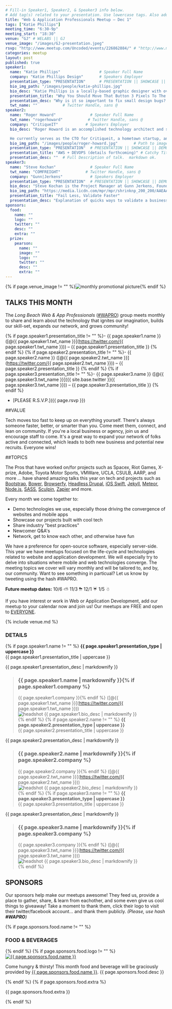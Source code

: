 ```yaml
---
# Fill-in Speaker1, Speaker2, & Speaker3 info below.
# Add tag(s) related to your presentation. Use lowercase tags. Also add "Your Name" as a tag.
title: "Web & Application Professionals Meetup – Dec 1"
tags: ["Katie Phillips"]
meeting_time: "6:30-9p"
meeting_start: "18:30"
venue: "GJ" # WELABS || GJ
venue_image: "/images/GJ-presentation.jpeg"
rsvp: "http://www.meetup.com/Uncoded/events/226862884/" # "http://www.meetup.com/Uncoded/events/225429587/"
categories: meetup
layout: post
published: true
speaker1:
  name: "Katie Phillips"                 # Speaker Full Name
  company: "Katie Phillips Design"       # Speakers Employer
  presentation_type: "PRESENTATION"      # PRESENTATION || SHOWCASE || DEMO || PANEL
  bio_img_path: "/images/people/katie-phillips.jpg"  
  bio_desc: "Katie Phillips is a locally-based graphic designer with over 15 years experience in web and print. She has worked with FOX on American Idol Season 8 and 9's website design, was art director for Edge Music Network's website, and has worked for Fortune 500 companies such as Macy's, Target, Bloomingdales, Wal-Mart, Sony, Warner Bros. She's also worked with celebrities such as rapper Too Short, singer-songwriter Leonard Cohen, and rock idol Steven Tyler of Aerosmith. She graduated Otis College of Art and Design in 2000 with a BFA in Illustration and began her own design company, Katie Phillips Design, in 2012. Katie is passionate about design and details and loves design make-overs. When she's not at the computer you can find her hanging out with her art collective Squeeze, painting, hiking, and networking!"           # Speaker Biography. markdown ok.
  presentation_title: "Why You Should Move That Button 3 Pixels To The Left" # Catchy Title of Presentation.
  presentation_desc: "Why is it so important to fix small design bugs? Will it really improve the product that much? YES. A trust-worthy website is both functional and shows aligned elements along with elegant interactions. Learn more about how you can work with your designer to create gorgeous, functional websites with designer Katie Phillips."  # Full Description of talk.  markdown ok.
  twt_name: ""           # Twitter Handle, sans @
speaker2:
  name: "Roger Howard"               # Speaker Full Name
  twt_name: "rogerhoward"           # Twitter Handle, sans @
  company: "CritiqueIT"            # Speakers Employer
  bio_desc: "Roger Howard is an accomplished technology architect and software developer with a focus on  the intersection of creative media and technology. After more than fifteen years in senior roles at iconic organizations such as The Getty, Blizzard, and Playboy, Roger traded in the comfortable confines of corporate culture to follow his passions and need for self-determination.

  He currently serves as the CTO for Critique­it, a hometown startup, and provides strategic technology consulting and software development services to non­profits such as museums and charities. Roger has too many side projects and interests, and not enough hours in the day."           # Speaker Biography. markdown ok.
  bio_img_path: "/images/people/roger-howard.jpg"       # Path to image, ex: '/images/people/foobar.jpg'
  presentation_type: "PRESENTATION"  # PRESENTATION || SHOWCASE || DEMO || PANEL
  presentation_title: "AWS + DEVOPS (details forthcoming)" # Catchy Title of Presentation.
  presentation_desc: ""  # Full Description of talk.  markdown ok.
speaker3:
  name: "Steve Kochan"               # Speaker Full Name
  twt_name: "COMFREIGHT"           # Twitter Handle, sans @
  company: "Gunn|Jerkens"            # Speakers Employer
  presentation_type: "PRESENTATION"  # PRESENTATION || SHOWCASE || DEMO || PANEL
  bio_desc: "Steve Kochan is the Project Manager at Gunn Jerkens, Founder and CEO of ComFreight.com (a bootstrapped and recently profitable SaaS startup from Long Beach) and former Executive Director of LB Tech."
  bio_img_path: "https://media.licdn.com/mpr/mpr/shrinknp_200_200/AAEAAQAAAAAAAAPHAAAAJGUyMTBmNzNhLTI5NjgtNDVjZC04NmVjLThmN2NhODRiZDcyNQ.jpg"
  presentation_title: "Fail Less, Validate Faster"
  presentation_desc: "Explanation of quicks ways to validate a business or application idea using quick to deploy forms or landing pages and a small paid advertising budget using PPC to find out if that idea is really worth doing. Find out if your idea has actual interest and initial traction and quickly ascertain your initial cost per acquisition before building the entire product. Intro to product marketing research."
sponsors:
  food:
    name: ""
    logo: ""
    twitter: ""
    desc: ""
    extra: ""
  prize:
    pearson:
      name: ""
      image: ""
      logo: ""
      twitter: ""
      desc: ""
      extra: ""
---
```


{% if page.venue_image != "" %}<img src="{{ base.url }}{{ page.venue_image }}" alt="monthly promotional picture">{% endif %}

## TALKS THIS MONTH  
The _Long Beach Web & App Professionals_ ([#WAPRO](https://twitter.com/intent/tweet?text=I%27m%20excited%20for%20the%20%23WAPRO%20meetup%20this%20month!%20meetup.com%2Funcoded%2Fevents%2F%20%40uncodedlb%20%23uncoded)) group meets monthly to share and learn about the technology that ignites our imagination, builds our skill-set, expands our network, and grows community!

{% if page.speaker1.presentation_title != ""  %}- {{ page.speaker1.name }} ([@{{ page.speaker1.twt_name }}](https://twitter.com/{{ page.speaker1.twt_name }})) – {{ page.speaker1.presentation_title }}  {% endif %}
{% if page.speaker2.presentation_title != ""  %}- {{ page.speaker2.name }} ([@{{ page.speaker2.twt_name }}](https://twitter.com/{{ page.speaker2.twt_name }})) – {{ page.speaker2.presentation_title }}  {% endif %}
{% if page.speaker3.presentation_title != ""  %}- {{ page.speaker3.name }} ([@{{ page.speaker3.twt_name }}]({{ site.base.twitter }}{{ page.speaker3.twt_name }})) – {{ page.speaker3.presentation_title }}  {% endif %}
- [PLEASE R.S.V.P.]({{ page.rsvp }})

<!--break-->
##VALUE

Tech moves too fast to keep up on everything yourself.  There's always someone faster, better, or smarter than you.  Come meet them, connect, and lean on community.  If you're a local business or agency, join us and encourage staff to come.  It's a great way to expand your network of folks active and connected, which leads to both new business and potential new recruits.  Everyone wins!


##TOPICS

The Pros that have worked on/for projects such as Spacex, Riot Games, X-prize, Adobe, Toyota Motor Sports, VMWare, UCLA, CSULB, AARP, and more ... have shared amazing talks this year on tech and projects such as [Bootstrap](http://getbootstrap.com/), [Bower](http://bower.io), [Browserfy](http://browserify.org/), [Headless Drupal](https://github.com/davidhwang/horseman), [iOS Swift](https://developer.apple.com/swift/), [Jekyll](http://jekyllrb.com), [Meteor](https://www.meteor.com/), [Node.js](https://iojs.org/en/), [SASS](http://sass-lang.com/), [Sculpin](http://sculpin.io), [Zapier](http://zapier.com) and more.

Every month we come together to:

* Demo technologies we use, especially those driving the convergence of websites and mobile apps
* Showcase our projects built with cool tech
* Share industry "best practices"
* Newcomer Q&A's
* Network, get to know each other, and otherwise have fun

We have a preference for open-source software, especially server-side.  This year we have meetups focused on the life-cycle and technologies related to website and application development.  We will especially try to delve into situations where mobile and web technologies converge.  The meeting topics we cover will vary monthly and will be tailored to, and by, our community.  Want to see something in particual?  Let us know by tweeting using the hash #WAPRO.  

**Future meetup dates:**  10/6  ⛅  11/3  ⛈  12/1  ☔  1/5  ☃

If you have interest or work in Web or Application Development, add our meetup to your calendar now and join us! Our meetups are FREE and open to [EVERYONE](https://github.com/uncodedlb/uncoded-policies).


{% include venue.md %}


### DETAILS  
{% if page.speaker1.name != "" %}
**{{ page.speaker1.presentation_type | uppercase }}**  
{{ page.speaker1.presentation_title | uppercase }}  

{{ page.speaker1.presentation_desc | markdownify }}  

> ### {{ page.speaker1.name | markdownify }}{% if page.speaker1.company %}
> {{ page.speaker1.company }}{% endif %}  ([@{{ page.speaker1.twt_name }}](https://twitter.com/{{ page.speaker1.twt_name }}))  
> <img src="{{ site.baseurl }}{{ page.speaker1.bio_img_path }}" alt="headshot" class="headshot">
> {{ page.speaker1.bio_desc | markdownify }}  
{% endif %}
{% if page.speaker2.name != ""  %}
**{{ page.speaker2.presentation_type | uppercase }}**  
{{ page.speaker2.presentation_title | uppercase }}

{{ page.speaker2.presentation_desc | markdownify }}  

> ### {{ page.speaker2.name | markdownify }}{% if page.speaker2.company %}
> {{ page.speaker2.company }}{% endif %}  ([@{{ page.speaker2.twt_name }}](https://twitter.com/{{ page.speaker2.twt_name }}))  
> <img src="{{ site.baseurl }}{{ page.speaker2.bio_img_path }}" alt="headshot" class="headshot">
> {{ page.speaker2.bio_desc | markdownify }}  
{% endif %}
{% if page.speaker3.name != ""  %}
**{{ page.speaker3.presentation_type | uppercase }}**  
{{ page.speaker3.presentation_title | uppercase }}

{{ page.speaker3.presentation_desc | markdownify }}  

> ### {{ page.speaker3.name | markdownify }}{% if page.speaker3.company %}
> {{ page.speaker3.company }}{% endif %}  ([@{{ page.speaker3.twt_name }}](https://twitter.com/{{ page.speaker3.twt_name }}))  
> <img src="{{ site.baseurl }}{{ page.speaker3.bio_img_path }}" alt="headshot" class="headshot">
> {{ page.speaker3.bio_desc | markdownify }}  
{% endif %}



## SPONSORS

Our sponsors help make our meetups awesome! They feed us, provide a place to gather, share, & learn from eachother, and some even give us cool things to giveaway!  Take a moment to thank them, click their logo to visit their twitter/facebook account... and thank them publicly.  *(Please, use hash __#WAPRO__)*

{% if page.sponsors.food.name != "" %}
### FOOD & BEVERAGES
{% endif %}
{% if page.sponsors.food.logo != "" %}<a href="{{ site.base.twitter }}{{ page.sponsors.food.twitter }}" target="_blank" rel="nofollow"><img class="logo" src='{{ page.sponsors.food.logo }}' alt='{{ page.sponsors.food.name }}'></a>
<p>Come hungry & thirsty! This month food and beverage will be graciously provided by <a href="{{ site.base.twitter }}{{ page.sponsors.food.twitter }}" target="_blank" rel="nofollow">{{ page.sponsors.food.name }}</a>.  {{ page.sponsors.food.desc }}</p>{% endif %}
{% if page.sponsors.food.extra %}<p>{{ page.sponsors.food.extra }}</p>{% endif %}
